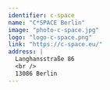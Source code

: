 ```yaml
---
identifier: c-space
name: "C*SPACE Berlin"
image: "photo-c-space.jpg"
logo: "logo-c-space.png"
link: "https://c-space.eu/"
address: |
  Langhansstraße 86
  <br />
  13086 Berlin
---
```

